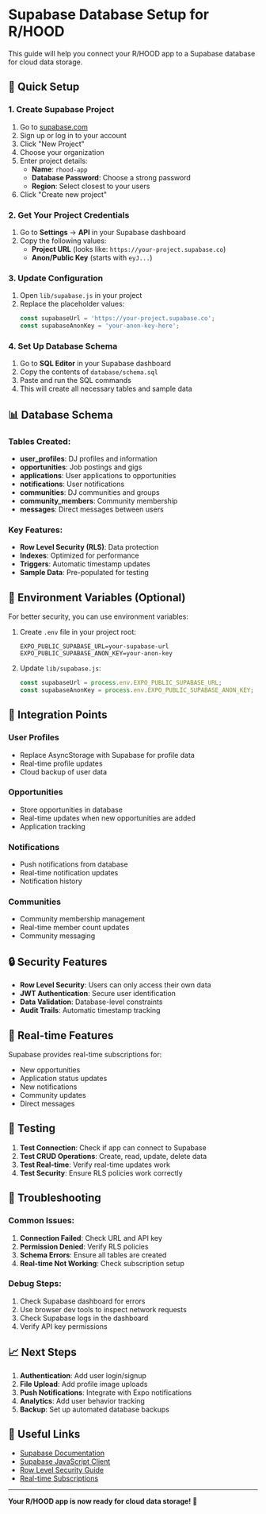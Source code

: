 # Supabase Database Setup for R/HOOD

This guide will help you connect your R/HOOD app to a Supabase database for cloud data storage.

## 🚀 Quick Setup

### 1. Create Supabase Project

1. Go to [supabase.com](https://supabase.com)
2. Sign up or log in to your account
3. Click "New Project"
4. Choose your organization
5. Enter project details:
   - **Name**: `rhood-app`
   - **Database Password**: Choose a strong password
   - **Region**: Select closest to your users
6. Click "Create new project"

### 2. Get Your Project Credentials

1. Go to **Settings** → **API** in your Supabase dashboard
2. Copy the following values:
   - **Project URL** (looks like: `https://your-project.supabase.co`)
   - **Anon/Public Key** (starts with `eyJ...`)

### 3. Update Configuration

1. Open `lib/supabase.js` in your project
2. Replace the placeholder values:
   ```javascript
   const supabaseUrl = 'https://your-project.supabase.co';
   const supabaseAnonKey = 'your-anon-key-here';
   ```

### 4. Set Up Database Schema

1. Go to **SQL Editor** in your Supabase dashboard
2. Copy the contents of `database/schema.sql`
3. Paste and run the SQL commands
4. This will create all necessary tables and sample data

## 📊 Database Schema

### Tables Created:

- **user_profiles**: DJ profiles and information
- **opportunities**: Job postings and gigs
- **applications**: User applications to opportunities
- **notifications**: User notifications
- **communities**: DJ communities and groups
- **community_members**: Community membership
- **messages**: Direct messages between users

### Key Features:

- **Row Level Security (RLS)**: Data protection
- **Indexes**: Optimized for performance
- **Triggers**: Automatic timestamp updates
- **Sample Data**: Pre-populated for testing

## 🔧 Environment Variables (Optional)

For better security, you can use environment variables:

1. Create `.env` file in your project root:
   ```
   EXPO_PUBLIC_SUPABASE_URL=your-supabase-url
   EXPO_PUBLIC_SUPABASE_ANON_KEY=your-anon-key
   ```

2. Update `lib/supabase.js`:
   ```javascript
   const supabaseUrl = process.env.EXPO_PUBLIC_SUPABASE_URL;
   const supabaseAnonKey = process.env.EXPO_PUBLIC_SUPABASE_ANON_KEY;
   ```

## 🎯 Integration Points

### User Profiles
- Replace AsyncStorage with Supabase for profile data
- Real-time profile updates
- Cloud backup of user data

### Opportunities
- Store opportunities in database
- Real-time updates when new opportunities are added
- Application tracking

### Notifications
- Push notifications from database
- Real-time notification updates
- Notification history

### Communities
- Community membership management
- Real-time member count updates
- Community messaging

## 🔒 Security Features

- **Row Level Security**: Users can only access their own data
- **JWT Authentication**: Secure user identification
- **Data Validation**: Database-level constraints
- **Audit Trails**: Automatic timestamp tracking

## 📱 Real-time Features

Supabase provides real-time subscriptions for:
- New opportunities
- Application status updates
- New notifications
- Community updates
- Direct messages

## 🧪 Testing

1. **Test Connection**: Check if app can connect to Supabase
2. **Test CRUD Operations**: Create, read, update, delete data
3. **Test Real-time**: Verify real-time updates work
4. **Test Security**: Ensure RLS policies work correctly

## 🚨 Troubleshooting

### Common Issues:

1. **Connection Failed**: Check URL and API key
2. **Permission Denied**: Verify RLS policies
3. **Schema Errors**: Ensure all tables are created
4. **Real-time Not Working**: Check subscription setup

### Debug Steps:

1. Check Supabase dashboard for errors
2. Use browser dev tools to inspect network requests
3. Check Supabase logs in the dashboard
4. Verify API key permissions

## 📈 Next Steps

1. **Authentication**: Add user login/signup
2. **File Upload**: Add profile image uploads
3. **Push Notifications**: Integrate with Expo notifications
4. **Analytics**: Add user behavior tracking
5. **Backup**: Set up automated database backups

## 🔗 Useful Links

- [Supabase Documentation](https://supabase.com/docs)
- [Supabase JavaScript Client](https://supabase.com/docs/reference/javascript)
- [Row Level Security Guide](https://supabase.com/docs/guides/auth/row-level-security)
- [Real-time Subscriptions](https://supabase.com/docs/guides/realtime)

---

**Your R/HOOD app is now ready for cloud data storage! 🎵**

